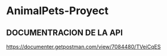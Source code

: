 # AnimalPets-Proyect

## DOCUMENTRACION DE LA API 
https://documenter.getpostman.com/view/7084480/TVeiCqES
